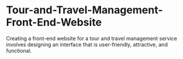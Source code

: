 # Tour-and-Travel-Management-Front-End-Website
Creating a front-end website for a tour and travel management service involves designing an interface that is user-friendly, attractive, and functional.
